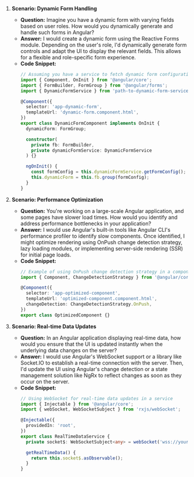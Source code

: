 1. **Scenario: Dynamic Form Handling**
   - **Question:** Imagine you have a dynamic form with varying fields based on user roles. How would you dynamically generate and handle such forms in Angular?
   - **Answer:** I would create a dynamic form using the Reactive Forms module. Depending on the user's role, I'd dynamically generate form controls and adapt the UI to display the relevant fields. This allows for a flexible and role-specific form experience.
   - **Code Snippet:**
     ```typescript
     // Assuming you have a service to fetch dynamic form configuration based on user roles
     import { Component, OnInit } from '@angular/core';
     import { FormBuilder, FormGroup } from '@angular/forms';
     import { DynamicFormService } from 'path-to-dynamic-form-service';

     @Component({
       selector: 'app-dynamic-form',
       templateUrl: 'dynamic-form.component.html',
     })
     export class DynamicFormComponent implements OnInit {
       dynamicForm: FormGroup;

       constructor(
         private fb: FormBuilder,
         private dynamicFormService: DynamicFormService
       ) {}

       ngOnInit() {
         const formConfig = this.dynamicFormService.getFormConfig(); // Fetch dynamic form config
         this.dynamicForm = this.fb.group(formConfig);
       }
     }
     ```

2. **Scenario: Performance Optimization**
   - **Question:** You're working on a large-scale Angular application, and some pages have slower load times. How would you identify and address performance bottlenecks in your application?
   - **Answer:** I would use Angular's built-in tools like Angular CLI's performance profiler to identify slow components. Once identified, I might optimize rendering using OnPush change detection strategy, lazy loading modules, or implementing server-side rendering (SSR) for initial page loads.
   - **Code Snippet:**
     ```typescript
     // Example of using OnPush change detection strategy in a component
     import { Component, ChangeDetectionStrategy } from '@angular/core';

     @Component({
       selector: 'app-optimized-component',
       templateUrl: 'optimized-component.component.html',
       changeDetection: ChangeDetectionStrategy.OnPush,
     })
     export class OptimizedComponent {}
     ```

3. **Scenario: Real-time Data Updates**
   - **Question:** In an Angular application displaying real-time data, how would you ensure that the UI is updated instantly when the underlying data changes on the server?
   - **Answer:** I would use Angular's WebSocket support or a library like Socket.IO to establish a real-time connection with the server. Then, I'd update the UI using Angular's change detection or a state management solution like NgRx to reflect changes as soon as they occur on the server.
   - **Code Snippet:**
     ```typescript
     // Using WebSocket for real-time data updates in a service
     import { Injectable } from '@angular/core';
     import { webSocket, WebSocketSubject } from 'rxjs/webSocket';

     @Injectable({
       providedIn: 'root',
     })
     export class RealTimeDataService {
       private socket$: WebSocketSubject<any> = webSocket('wss://your-real-time-server');

       getRealTimeData() {
         return this.socket$.asObservable();
       }
     }
     ```
